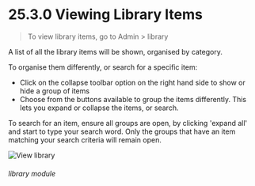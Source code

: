 # 25.3.0    Viewing Library Items

> To view library items, go to Admin > library 

A list of all the library items will be shown, organised by category.

To organise them differently, or search for a specific item:

- Click on the collapse toolbar option on the right hand side to show or hide a group of items
- Choose from the buttons available to group the items differently. This lets you expand or collapse the items, or search.

To search for an item, ensure all groups are open, by clicking 'expand all' and start to type your search word. Only the groups that have an item matching your search criteria will remain open.

![View library](200a.jpg) 

###### library module

